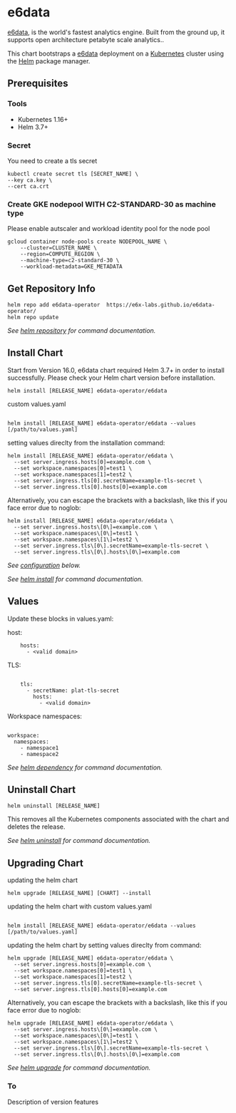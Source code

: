 # e6data

[e6data](https://e6data.io/), is the world's fastest analytics engine. Built from the ground up, it supports open architecture petabyte scale analytics..

This chart bootstraps a [e6data](https://e6data.io/) deployment on a [Kubernetes](http://kubernetes.io) cluster using the [Helm](https://helm.sh) package manager.

## Prerequisites

### Tools
- Kubernetes 1.16+
- Helm 3.7+

### Secret

You need to create a tls secret 

```console
kubectl create secret tls [SECRET_NAME] \
--key ca.key \
--cert ca.crt
```
### Create GKE nodepool WITH C2-STANDARD-30 as machine type
Please enable autscaler and workload identity pool for the node pool 

```console
gcloud container node-pools create NODEPOOL_NAME \
    --cluster=CLUSTER_NAME \
    --region=COMPUTE_REGION \
    --machine-type=c2-standard-30 \
    --workload-metadata=GKE_METADATA

```

## Get Repository Info

```console
helm repo add e6data-operator  https://e6x-labs.github.io/e6data-operator/
helm repo update
```

_See [helm repository](https://helm.sh/docs/helm/helm_repo/) for command documentation._




## Install Chart

Start from Version 16.0, e6data chart required Helm 3.7+ in order to install successfully. Please check your Helm chart version before installation.

```console
helm install [RELEASE_NAME] e6data-operator/e6data 

```

custom values.yaml

```console

helm install [RELEASE_NAME] e6data-operator/e6data --values [/path/to/values.yaml]

```

setting values direclty from the installation command:

```console
helm install [RELEASE_NAME] e6data-operator/e6data \
  --set server.ingress.hosts[0]=example.com \
  --set workspace.namespaces[0]=test1 \
  --set workspace.namespaces[1]=test2 \
  --set server.ingress.tls[0].secretName=example-tls-secret \
  --set server.ingress.tls[0].hosts[0]=example.com

```

Alternatively, you can escape the brackets with a backslash, like this if you face error due to noglob:


```console
helm install [RELEASE_NAME] e6data-operator/e6data \
  --set server.ingress.hosts\[0\]=example.com \
  --set workspace.namespaces\[0\]=test1 \
  --set workspace.namespaces\[1\]=test2 \
  --set server.ingress.tls\[0\].secretName=example-tls-secret \
  --set server.ingress.tls\[0\].hosts\[0\]=example.com

```



_See [configuration](#configuration) below._

_See [helm install](https://helm.sh/docs/helm/helm_install/) for command documentation._


## Values

Update these blocks in values.yaml:

host:
```console
    hosts:
      - <valid domain>
```

TLS:

```console

    tls:
      - secretName: plat-tls-secret
        hosts:
          - <valid domain>
```

Workspace namespaces:
```console

workspace:
  namespaces:
    - namespace1
    - namespace2

```




_See [helm dependency](https://helm.sh/docs/helm/helm_dependency/) for command documentation._

## Uninstall Chart

```console
helm uninstall [RELEASE_NAME]
```

This removes all the Kubernetes components associated with the chart and deletes the release.

_See [helm uninstall](https://helm.sh/docs/helm/helm_uninstall/) for command documentation._

## Upgrading Chart

updating the helm chart

```console
helm upgrade [RELEASE_NAME] [CHART] --install
```

updating the helm chart with custom values.yaml

```console

helm install [RELEASE_NAME] e6data-operator/e6data --values [/path/to/values.yaml]

```

updating the helm chart by setting values direclty from command:

```console
helm upgrade [RELEASE_NAME] e6data-operator/e6data \
  --set server.ingress.hosts[0]=example.com \
  --set workspace.namespaces[0]=test1 \
  --set workspace.namespaces[1]=test2 \
  --set server.ingress.tls[0].secretName=example-tls-secret \
  --set server.ingress.tls[0].hosts[0]=example.com
```

Alternatively, you can escape the brackets with a backslash, like this if you face error due to noglob:


```console
helm upgrade [RELEASE_NAME] e6data-operator/e6data \
  --set server.ingress.hosts\[0\]=example.com \
  --set workspace.namespaces\[0\]=test1 \
  --set workspace.namespaces\[1\]=test2 \
  --set server.ingress.tls\[0\].secretName=example-tls-secret \
  --set server.ingress.tls\[0\].hosts\[0\]=example.com
```

_See [helm upgrade](https://helm.sh/docs/helm/helm_upgrade/) for command documentation._


### To <version>

Description of version features
